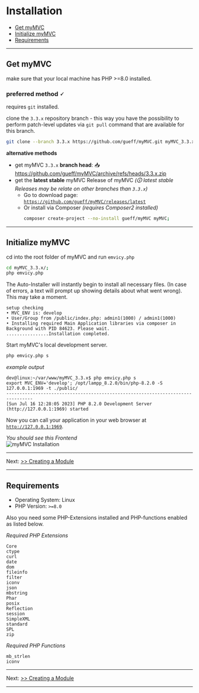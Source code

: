 
# Installation

- [Get myMVC](#Get-myMVC)
- [Initialize myMVC](#Initialize_myMVC)
- [Requirements](#Requirements)

---

<a id="Get-myMVC"></a>
## Get myMVC

make sure that your local machine has PHP >=8.0 installed. 

### preferred method 🗸

requires `git` installed.

clone the `3.3.x` repository branch - this way you have the possibility to perform patch-level updates via `git pull` command that are available for this branch.

~~~bash
git clone --branch 3.3.x https://github.com/gueff/myMVC.git myMVC_3.3.x;
~~~

**alternative methods**

- get myMVC `3.3.x` **branch head**: 📥 https://github.com/gueff/myMVC/archive/refs/heads/3.3.x.zip
- get the **latest stable** myMVC Release of myMVC _(🛈 latest stable Releases may be relate on other branches than `3.3.x`)_  
  - Go to download page: <a href="https://github.com/gueff/myMVC/releases/latest" target="_blank">`https://github.com/gueff/myMVC/releases/latest`</a>
  - Or install via Composer _(requires Composer2 installed)_  
    ~~~bash
    composer create-project --no-install gueff/myMVC myMVC;
    ~~~

---

<a id="Initialize_myMVC"></a>
## Initialize myMVC    

cd into the root folder of myMVC and run `emvicy.php`

~~~bash
cd myMVC_3.3.x/; 
php emvicy.php
~~~

The Auto-Installer will instantly begin to install all necessary files. (In case of errors, a text will prompt up showing details about what went wrong). This may take a moment.

~~~
setup checking
• MVC_ENV is: develop
• User/Group from /public/index.php: admin1(1000) / admin1(1000)
• Installing required Main Application libraries via composer in Background with PID 84623. Please wait.
................Installation completed.
~~~

Start myMVC's local development server.

~~~bash
php emvicy.php s
~~~

_example output_  
~~~
dev@linux:~/var/www/myMVC_3.3.x$ php emvicy.php s
export MVC_ENV='develop'; /opt/lampp_8.2.0/bin/php-8.2.0 -S 127.0.0.1:1969 -t ./public/
--------------------------------------------------------------------------------
[Sun Jul 16 12:28:05 2023] PHP 8.2.0 Development Server (http://127.0.0.1:1969) started
~~~


Now you can call your application in your web browser at <a href="http://127.0.0.1:1969" target="_blank">`http://127.0.0.1:1969`</a>.

_You should see this Frontend_  
![myMVC Installation](/doc/3.3.x/getting-started/mymvc-installation.png)

---

Next: <a class="btn btn-info" href="/3.3.x/creating-a-module"> >> Creating a Module </a>

---

<a id="Requirements"></a>
## Requirements

- Operating System: Linux
- PHP Version: `>=8.0`

Also you need some PHP-Extensions installed and PHP-functions enabled as listed below.

_Required PHP Extensions_  
~~~
Core
ctype
curl
date
dom
fileinfo
filter
iconv
json
mbstring
Phar
posix
Reflection
session
SimpleXML
standard
SPL
zip
~~~

_Required PHP Functions_  
~~~
mb_strlen
iconv
~~~

---

Next: <a class="btn btn-info" href="/3.3.x/creating-a-module"> >> Creating a Module </a>

---